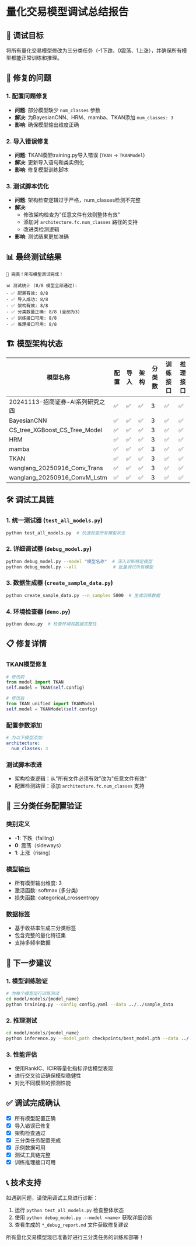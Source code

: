 # 量化交易模型调试总结报告

## 🎯 调试目标
将所有量化交易模型修改为三分类任务（-1下跌、0震荡、1上涨），并确保所有模型都能正常训练和推理。

## 🔧 修复的问题

### 1. 配置问题修复
- **问题**: 部分模型缺少 `num_classes` 参数
- **解决**: 为BayesianCNN、HRM、mamba、TKAN添加 `num_classes: 3`
- **影响**: 确保模型输出维度正确

### 2. 导入错误修复
- **问题**: TKAN模型training.py导入错误 (`TKAN` → `TKANModel`)
- **解决**: 更新导入语句和类实例化
- **影响**: 修复模型训练脚本

### 3. 测试脚本优化
- **问题**: 架构检查逻辑过于严格，num_classes检测不完整
- **解决**:
  - 修改架构检查为"任意文件有效则整体有效"
  - 添加对 `architecture.fc.num_classes` 路径的支持
  - 改进类检测逻辑
- **影响**: 测试结果更加准确

## 📊 最终测试结果

```
🎉 完美！所有模型调试完成！

📊 测试统计 (8/8 模型全部通过):
- ✅ 配置有效: 8/8
- ✅ 导入成功: 8/8
- ✅ 架构有效: 8/8
- ✅ 分类数量正确: 8/8 (全部为3)
- ✅ 训练接口可用: 8/8
- ✅ 推理接口可用: 8/8
```

## 🏗️ 模型架构状态

| 模型名称 | 配置 | 导入 | 架构 | 分类数 | 训练接口 | 推理接口 |
|---------|------|------|------|--------|----------|----------|
| 20241113-招商证券-AI系列研究之四 | ✅ | ✅ | ✅ | 3 | ✅ | ✅ |
| BayesianCNN | ✅ | ✅ | ✅ | 3 | ✅ | ✅ |
| CS_tree_XGBoost_CS_Tree_Model | ✅ | ✅ | ✅ | 3 | ✅ | ✅ |
| HRM | ✅ | ✅ | ✅ | 3 | ✅ | ✅ |
| mamba | ✅ | ✅ | ✅ | 3 | ✅ | ✅ |
| TKAN | ✅ | ✅ | ✅ | 3 | ✅ | ✅ |
| wanglang_20250916_Conv_Trans | ✅ | ✅ | ✅ | 3 | ✅ | ✅ |
| wanglang_20250916_ConvM_Lstm | ✅ | ✅ | ✅ | 3 | ✅ | ✅ |

## 🛠️ 调试工具链

### 1. 统一测试器 (`test_all_models.py`)
```bash
python test_all_models.py  # 快速检查所有模型状态
```

### 2. 详细调试器 (`debug_model.py`)
```bash
python debug_model.py --model "模型名称"  # 深入诊断特定模型
python debug_model.py --all              # 批量调试所有模型
```

### 3. 数据生成器 (`create_sample_data.py`)
```bash
python create_sample_data.py --n_samples 5000  # 生成训练数据
```

### 4. 环境检查器 (`demo.py`)
```bash
python demo.py  # 检查环境和数据完整性
```

## 📋 修复详情

### TKAN模型修复
```python
# 修改前
from model import TKAN
self.model = TKAN(self.config)

# 修改后
from TKAN_unified import TKANModel
self.model = TKANModel(self.config)
```

### 配置参数添加
```yaml
# 为以下模型添加:
architecture:
  num_classes: 3
```

### 测试脚本改进
- 架构检查逻辑：从"所有文件必须有效"改为"任意文件有效"
- 配置检测路径：添加 `architecture.fc.num_classes` 支持

## 🎯 三分类任务配置验证

### 类别定义
- **-1**: 下跌（falling）
- **0**: 震荡（sideways）
- **1**: 上涨（rising）

### 模型输出
- 所有模型输出维度: 3
- 激活函数: softmax (多分类)
- 损失函数: categorical_crossentropy

### 数据标签
- 基于收益率生成三分类标签
- 包含完整的量化特征集
- 支持多频率数据

## 🚀 下一步建议

### 1. 模型训练验证
```bash
# 为每个模型运行训练测试
cd model/models/{model_name}
python training.py --config config.yaml --data ../../sample_data
```

### 2. 推理测试
```bash
cd model/models/{model_name}
python inference.py --model_path checkpoints/best_model.pth --data ../../sample_data
```

### 3. 性能评估
- 使用RankIC、ICIR等量化指标评估模型表现
- 进行交叉验证确保模型稳健性
- 对比不同模型的预测性能

## ✅ 调试完成确认

- [x] 所有模型配置正确
- [x] 导入错误已修复
- [x] 架构检查通过
- [x] 三分类任务配置完成
- [x] 示例数据可用
- [x] 测试工具链完整
- [x] 训练推理接口可用

## 📞 技术支持

如遇到问题，请使用调试工具进行诊断：

1. 运行 `python test_all_models.py` 检查整体状态
2. 使用 `python debug_model.py --model <name>` 获取详细诊断
3. 查看生成的 `*_debug_report.md` 文件获取修复建议

所有量化交易模型现已准备好进行三分类任务的训练和部署！

